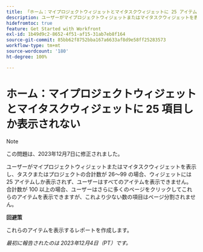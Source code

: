 ```yaml
---
title: 「ホーム：マイプロジェクトウィジェットとマイタスクウィジェットに 25 アイテムしか表示されない」
description: ユーザーがマイプロジェクトウィジェットまたはマイタスクウィジェットを表示し、タスクまたはプロジェクトの合計数が 26～99 の場合、ウィジェットには 25 アイテムしか表示されず、ユーザーはすべてのアイテムを表示できません。合計数が 100 以上の場合、ユーザーはさらに多くのページをクリックしてこれらのアイテムを表示できますが、これより少ない数の項目はページ分割されません。
hidefromtoc: true
feature: Get Started with Workfront
exl-id: 1b49d9c2-8652-4f51-af15-31ab7eb8f164
source-git-commit: 85bb62f8752bba167a6633af8d9e58ff25283573
workflow-type: tm+mt
source-wordcount: '180'
ht-degree: 100%

---
```


# ホーム：マイプロジェクトウィジェットとマイタスクウィジェットに 25 項目しか表示されない

>[!NOTE]
>
>この問題は、2023年12月7日に修正されました。

ユーザーがマイプロジェクトウィジェットまたはマイタスクウィジェットを表示し、タスクまたはプロジェクトの合計数が 26～99 の場合、ウィジェットには 25 アイテムしか表示されず、ユーザーはすべてのアイテムを表示できません。合計数が 100 以上の場合、ユーザーはさらに多くのページをクリックしてこれらのアイテムを表示できますが、これより少ない数の項目はページ分割されません。

**回避策**

これらのアイテムを表示するレポートを作成します。

_最初に報告されたのは 2023年12月4日（PT）です。_
